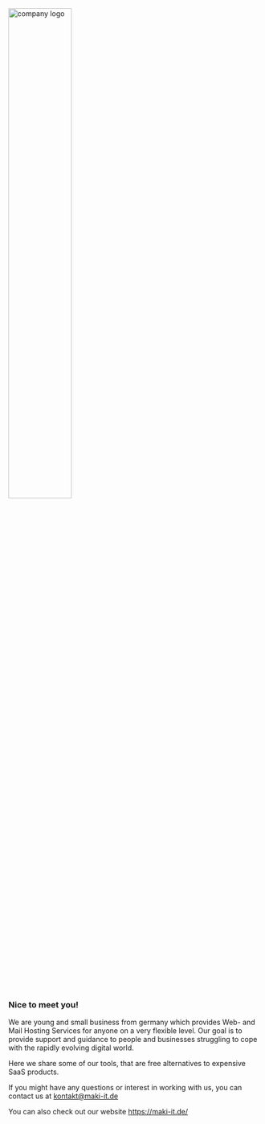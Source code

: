 <img src="https://maki-it.de/assets/images/logo.svg" alt="company logo" width="50%"/>


### Nice to meet you!

We are young and small business from germany which provides Web- and Mail Hosting Services for anyone on a very flexible level.
Our goal is to provide support and guidance to people and businesses struggling to cope with the rapidly evolving digital world.

Here we share some of our tools, that are free alternatives to expensive SaaS products.

If you might have any questions or interest in working with us, you can contact us at kontakt@maki-it.de

You can also check out our website https://maki-it.de/
